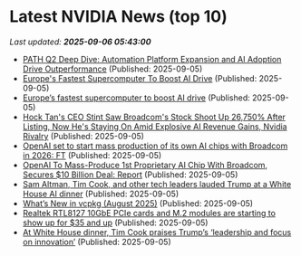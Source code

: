 # Latest NVIDIA News (top 10)
_Last updated: **2025-09-06 05:43:00**_

- [PATH Q2 Deep Dive: Automation Platform Expansion and AI Adoption Drive Outperformance](https://finance.yahoo.com/news/path-q2-deep-dive-automation-053104777.html) (Published: 2025-09-05)
- [Europe's Fastest Supercomputer To Boost AI Drive](https://www.ibtimes.com/europes-fastest-supercomputer-boost-ai-drive-3782564) (Published: 2025-09-05)
- [Europe’s fastest supercomputer to boost AI drive](https://www.digitaljournal.com/tech-science/europes-fastest-supercomputer-to-boost-ai-drive/article) (Published: 2025-09-05)
- [Hock Tan's CEO Stint Saw Broadcom's Stock Shoot Up 26,750% After Listing, Now He's Staying On Amid Explosive AI Revenue Gains, Nvidia Rivalry](https://biztoc.com/x/9deaf90205826b3c) (Published: 2025-09-05)
- [OpenAI set to start mass production of its own AI chips with Broadcom in 2026: FT](https://economictimes.indiatimes.com/tech/artificial-intelligence/openai-set-to-start-mass-production-of-its-own-ai-chips-with-broadcom-in-2026-ft/articleshow/123710960.cms) (Published: 2025-09-05)
- [OpenAI To Mass-Produce 1st Proprietary AI Chip With Broadcom, Secures $10 Billion Deal: Report](https://biztoc.com/x/ed006240fe186759) (Published: 2025-09-05)
- [Sam Altman, Tim Cook, and other tech leaders lauded Trump at a White House AI dinner](https://www.businessinsider.com/whos-who-tech-leaders-attended-dinner-white-house-altman-pichai-2025-9) (Published: 2025-09-05)
- [What’s New in vcpkg (August 2025)](https://devblogs.microsoft.com/cppblog/whats-new-in-vcpkg-august-2025/) (Published: 2025-09-05)
- [Realtek RTL8127 10GbE PCIe cards and M.2 modules are starting to show up for $35 and up](https://www.cnx-software.com/2025/09/05/buy-realtek-rtl8127-10gbe-pcie-cards-and-m2-modules/) (Published: 2025-09-05)
- [At White House dinner, Tim Cook praises Trump’s ‘leadership and focus on innovation’](https://9to5mac.com/2025/09/04/at-white-house-dinner-tim-cook-praises-trumps-leadership-and-focus-on-innovation/) (Published: 2025-09-05)
